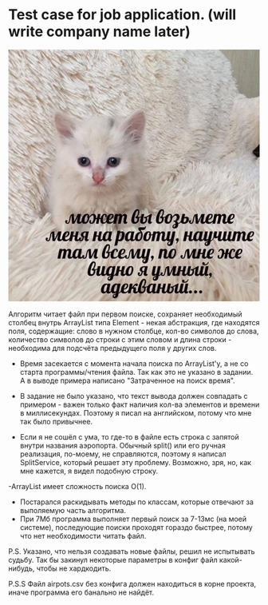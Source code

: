 # Test case for job application. (will write company name later)
![PLEASE](./PLEASE.jpg)

Алгоритм читает файл при первом поиске, сохраняет необходимый столбец внутрь ArrayList типа Element - некая абстракция, где находятся поля, содержащие: слово в нужном столбце, кол-во символов до слова, количество символов до строки с этим словом и длина строки - необходима для подсчёта предыдущего поля у других слов.
- Время засекается с момента начала поиска по ArrayList'у, а не со старта программы/чтения файла. Так как это не указано в задании. А в выводе примера написано "Затраченное на поиск время".
- В задание не было указано, что текст вывода должен совпадать с примером - важен только факт наличия кол-ва элементов и времени в миллисекундах. Поэтому я писал на английском, потому что мне так было привычнее.

 - Если я не сошёл с ума, то где-то в файле есть строка с запятой внутри названия аэропорта. Обычный split() или его ручная реализация, по-моему, не справляются, поэтому я написал SplitService, который решает эту проблему. Возможно, зря, но, как мне кажется, я видел подобную строку.

 -ArrayList имеет сложность поиска O(1).
- Постарался раскидывать методы по классам, которые отвечают за выполяемую часть алгоритма.
- При 7Мб программа выполняет первый поиск за 7-13мс (на моей системе), последующие поиски проходят гораздо быстрее, потому что нет необходимости читать файл.

P.S. Указано, что нельзя создавать новые файлы, решил не испытывать судьбу. Так бы закинул некоторые параметры в конфиг файл какой-нибудь, чтобы не хардкодить.

P.S.S Файл airpots.csv без конфига должен находиться в корне проекта, иначе программа его банально не найдёт.

